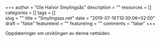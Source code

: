 +++
author = "Ole Halvor Smylingsås"
description = ""
resources = []
categories = []
tags = []  
slug = ""
title = "Smylingsas.net"
date = "2019-07-16T10:30:06+02:00"
draft = "false"
featuretext = ""
featureimg = ""
comments = "false"
+++

Oppdateringer om utviklingen av denne nettsiden.
<!--more-->